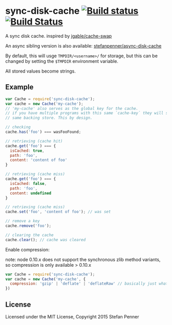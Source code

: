 # sync-disk-cache [![Build status](https://ci.appveyor.com/api/projects/status/fjm3xhxs492x32wp?svg=true)](https://ci.appveyor.com/project/embercli/sync-disk-cache) [![Build Status](https://travis-ci.org/stefanpenner/sync-disk-cache.svg)](https://travis-ci.org/stefanpenner/sync-disk-cache)

A sync disk cache. inspired by [jgable/cache-swap](https://github.com/jgable/cache-swap)

An async sibling version is also available: [stefanpenner/async-disk-cache](https://github.com/stefanpenner/async-disk-cache/)

By default, this will usge `TMPDIR/<username>/` for storage, but this can be changed by setting the `$TMPDIR` environment variable.

All stored values become strings.

## Example

```js
var Cache = require('sync-disk-cache');
var cache = new Cache('my-cache');
// 'my-cache' also serves as the global key for the cache.
// if you have multiple programs with this same `cache-key` they will share the
// same backing store. This by design.

// checking
cache.has('foo') === wasFooFound;

// retrieving (cache hit)
cache.get('foo') === {
  isCached: true,
  path: 'foo',
  content: 'content of foo'
}

// retrieving (cache miss)
cache.get('foo') === {
  isCached: false,
  path: 'foo',
  content: undefined
}

// retrieving (cache miss)
cache.set('foo', 'content of foo'); // was set

// remove a key
cache.remove('foo');

// clearing the cache
cache.clear(); // cache was cleared
```


Enable compression:

note: node 0.10.x does not support the synchronous zlib method variants, so compression is only available > 0.10.x

```js
var Cache = require('sync-disk-cache');
var cache = new Cache('my-cache', {
  compression: 'gzip' | 'deflate' | 'deflateRaw' // basically just what nodes zlib's ships with
})
```

## License

Licensed under the MIT License, Copyright 2015 Stefan Penner
